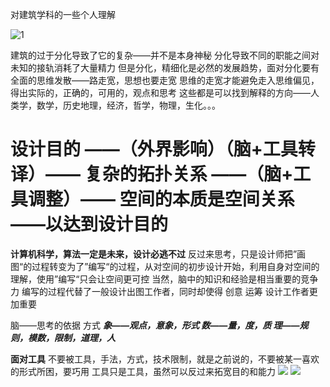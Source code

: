 对建筑学科的一些个人理解

<!-- more -->

![1](file://C:/Users/billpower/Documents/Gridea/post-images/1611758290717.png)

建筑的过于分化导致了它的复杂——并不是本身神秘
分化导致不同的职能之间对未知的接轨消耗了大量精力
但是分化，精细化是必然的发展趋势，面对分化要有全面的思维发散——路走宽，思想也要走宽
思维的走宽才能避免走入思维偏见，得出实际的，正确的，可用的，观点和思考
这些都是可以找到解释的方向——人类学，数学，历史地理，经济，哲学，物理，生化。。。

# 设计目的 ——（外界影响）（脑+工具转译）—— 复杂的拓扑关系 ——（脑+工具调整）—— 空间的本质是空间关系——以达到设计目的

**计算机科学，算法一定是未来，设计必逃不过**
反过来思考，只是设计师把”画图“的过程转变为了”编写“的过程，从对空间的初步设计开始，利用自身对空间的理解，使用”编写“只会让空间更可控
当然，脑中的知识和经验是相当重要的竞争力
编写的过程代替了一般设计出图工作者，同时却使得 创意 运筹 设计工作者更加重要

脑——思考的依据 方式
***象——观点，意象，形式
数——量，度，质
理——规则，模数，限制，道理，人***

**面对工具**
不要被工具，手法，方式，技术限制，就是之前说的，不要被某一喜欢的形式所困，要巧用
工具只是工具，虽然可以反过来拓宽目的和能力
![](file://C:/Users/billpower/Documents/Gridea/post-images/1611759920405.jpg)
![](file://C:/Users/billpower/Documents/Gridea/post-images/1611760082329.jpg)
